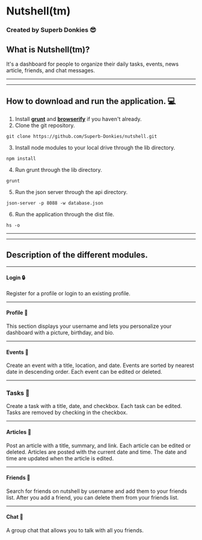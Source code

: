 <!-- David Taylor -->

# Nutshell(tm)

### Created by **Superb Donkies** :sunglasses:

## What is Nutshell(tm)?
It's a dashboard for people to organize their daily tasks, events, news article, friends, and chat messages.

***
***

## How to download and run the application. :computer:
1. Install __[grunt](https://gruntjs.com/getting-started)__ and __[browserify](http://browserify.org/)__ if you haven't already.
2. Clone the git repository.
```
git clone https://github.com/Superb-Donkies/nutshell.git
```
3. Install node modules to your local drive through the lib directory.
```
npm install
```
4. Run grunt through the lib directory.
```
grunt
```
5. Run the json server through the api directory.
```
json-server -p 8088 -w database.json
```
6. Run the application through the dist file.
```
hs -o
```

***
***

## Description of the different modules.
***
#### Login :lock:
Register for a profile or login to an existing profile.
***
#### Profile :bust_in_silhouette:
This section displays your username and lets you personalize your dashboard with a picture, birthday, and bio.
***
#### Events :calendar:
Create an event with a title, location, and date.
Events are sorted by nearest date in descending order.
Each event can be edited or deleted. 
***
### Tasks :pushpin:
Create a task with a title, date, and checkbox.
Each task can be edited.
Tasks are removed by checking in the checkbox.
***
#### Articles :page_facing_up:
Post an article with a title, summary, and link.
Each article can be edited or deleted.
Articles are posted with the current date and time.
The date and time are updated when the article is edited.
***
#### Friends :busts_in_silhouette:
Search for friends on nutshell by username and add them to your friends list.
After you add a friend, you can delete them from your friends list.
***
#### Chat :speech_balloon:
A group chat that allows you to talk with all you friends.
